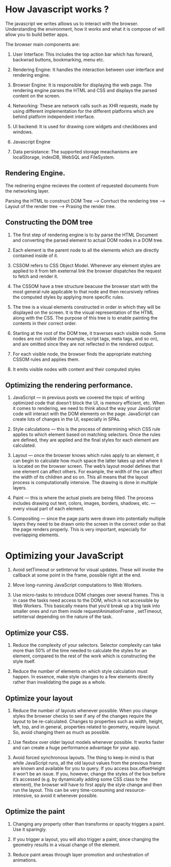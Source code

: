# How Javascript works ?

The javascript we writes alllows us to interact with the browser. Understanding the environment, how it works and what it is compose of will allow you to build better apps.

The browser main components are:
1. User Interface: This includes the top action bar which has forward, backwrad buttons, bookmarking, menu etc.

2. Rendering Engine: It handles the interaction between user interface and rendering engine.

3. Browser Engine: It is responsible for displaying the web page. The rendering engine parses the HTML and CSS and displays the parsed content on the screen.

4. Networking: These are network calls such as XHR requests, made by using different implementation for the different platforms which are behind platform independent interface.

5. UI backend: It is used for drawing core widgets and checkboxes and windows.

6. Javascript Engine

7. Data persistance: The supported storage meachanisms are localStorage, indexDB, WebSQL and FileSystem.


## Rendering Engine.
The rednering engine recieves the content of requested documents from the networking layer.

Parsing the HTML to construct DOM Tree --> Conrtuct the rendering tree --> Layout of the render tree --> Prasing the render tree.


## Constructing the DOM tree
1. The first step of rendering engine is to by parse the HTML Document and converting the parsed element to actual DOM nodes in a DOM tree.

2. Each element is the parent node to all the elements which are directly contained inside of it.

3. CSSOM refers to CSS Object Model. Whenever any element styles are applied to it from teh exeternal link the browser dispatches the request to fetch and render it.

4. The CSSOM have a tree structure beacuse the browser start with the most general rule applicable to that node and then recursively refines the computed styles by applying more specific rules.

5. The tree is a visual elements constructed in order in which they will be displayed on the screen. It is the visual representation of the HTML along with the CSS. The purpose of this tree is to enable painting the contents in their correct order.

6. Starting at the root of the DOM tree, it traverses each visible node. Some nodes are not visible (for example, script tags, meta tags, and so on), and are omitted since they are not reflected in the rendered output.

7. For each visible node, the browser finds the appropriate matching CSSOM rules and applies them.

8. It emits visible nodes with content and their computed styles


## Optimizing the rendering performance.

1. JavaScript — in previous posts we covered the topic of writing optimized code that doesn’t block the UI, is memory efficient, etc. When it comes to rendering, we need to think about the way your JavaScript code will interact with the DOM elements on the page. JavaScript can create lots of changes in the UI, especially in SPAs.

2. Style calculations — this is the process of determining which CSS rule applies to which element based on matching selectors. Once the rules are defined, they are applied and the final styles for each element are calculated.

3. Layout — once the browser knows which rules apply to an element, it can begin to calculate how much space the latter takes up and where it is located on the browser screen. The web’s layout model defines that one element can affect others. For example, the width of the <body> can affect the width of its children and so on. This all means that the layout process is computationally intensive. The drawing is done in multiple layers.

4. Paint — this is where the actual pixels are being filled. The process includes drawing out text, colors, images, borders, shadows, etc. — every visual part of each element.

5. Compositing — since the page parts were drawn into potentially multiple layers they need to be drawn onto the screen in the correct order so that the page renders properly. This is very important, especially for overlapping elements.


# Optimizing your JavaScript

1. Avoid setTimeout or setInterval for visual updates. These will invoke the callback at some point in the frame, possible right at the end. 


2. Move long-running JavaScript computations to Web Workers.

3. Use micro-tasks to introduce DOM changes over several frames. This is in case the tasks need access to the DOM, which is not accessible by Web Workers. This basically means that you’d break up a big task into smaller ones and run them inside requestAnimationFrame , setTimeout, setInterval depending on the nature of the task.


## Optimize your CSS.

1. Reduce the complexity of your selectors. Selector complexity can take more than 50% of the time needed to calculate the styles for an element, compared to the rest of the work which is constructing the style itself.


2. Reduce the number of elements on which style calculation must happen. In essence, make style changes to a few elements directly rather than invalidating the page as a whole.


## Optimize your layout 

1. Reduce the number of layouts whenever possible. When you change styles the browser checks to see if any of the changes require the layout to be re-calculated. Changes to properties such as width, height, left, top, and in general, properties related to geometry, require layout. So, avoid changing them as much as possible.


2. Use flexbox over older layout models whenever possible. It works faster and can create a huge performance advantage for your app.

3. Avoid forced synchronous layouts. The thing to keep in mind is that while JavaScript runs, all the old layout values from the previous frame are known and available for you to query. If you access box.offsetHeight it won’t be an issue. If you, however, change the styles of the box before it’s accessed (e.g. by dynamically adding some CSS class to the element), the browser will have to first apply the style change and then run the layout. This can be very time-consuming and resource-intensive, so avoid it whenever possible.


## Optimize the paint 

1. Changing any property other than transforms or opacity triggers a paint. Use it sparingly.

2. If you trigger a layout, you will also trigger a paint, since changing the geometry results in a visual change of the element.

3. Reduce paint areas through layer promotion and orchestration of animations.